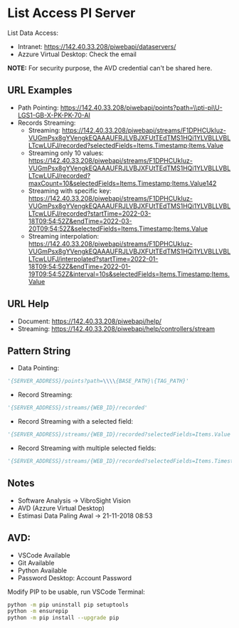 # List Access PI Server

List Data Access:
- Intranet: https://142.40.33.208/piwebapi/dataservers/
- Azzure Virtual Desktop: Check the email

**NOTE:** For security purpose, the AVD credential can't be shared here.

## URL Examples

- Path Pointing: https://142.40.33.208/piwebapi/points?path=\\pti-pi\U-LGS1-GB-X-PK-PK-70-AI
- Records Streaming:
    + Streaming: https://142.40.33.208/piwebapi/streams/F1DPHCUkIuz-VUGmPsx8gYVengkEQAAAUFRJLVBJXFUtTEdTMS1HQi1YLVBLLVBLLTcwLUFJ/recorded?selectedFields=Items.Timestamp;Items.Value
    + Streaming only 10 values: https://142.40.33.208/piwebapi/streams/F1DPHCUkIuz-VUGmPsx8gYVengkEQAAAUFRJLVBJXFUtTEdTMS1HQi1YLVBLLVBLLTcwLUFJ/recorded?maxCount=10&selectedFields=Items.Timestamp;Items.Value142
    + Streaming with specific key: https://142.40.33.208/piwebapi/streams/F1DPHCUkIuz-VUGmPsx8gYVengkEQAAAUFRJLVBJXFUtTEdTMS1HQi1YLVBLLVBLLTcwLUFJ/recorded?startTime=2022-03-18T09:54:52Z&endTime=2022-03-20T09:54:52Z&selectedFields=Items.Timestamp;Items.Value
    + Streaming interpolation: https://142.40.33.208/piwebapi/streams/F1DPHCUkIuz-VUGmPsx8gYVengkEQAAAUFRJLVBJXFUtTEdTMS1HQi1YLVBLLVBLLTcwLUFJ/interpolated?startTime=2022-01-18T09:54:52Z&endTime=2022-01-19T09:54:52Z&interval=10s&selectedFields=Items.Timestamp;Items.Value
    

## URL Help

- Document: https://142.40.33.208/piwebapi/help/
- Streaming: https://142.40.33.208/piwebapi/help/controllers/stream 
    
## Pattern String

- Data Pointing:

```python
'{SERVER_ADDRESS}/points?path=\\\\{BASE_PATH}\{TAG_PATH}'
```

- Record Streaming:

```python
'{SERVER_ADDRESS}/streams/{WEB_ID}/recorded'
```

- Record Streaming with a selected field:

```python
'{SERVER_ADDRESS}/streams/{WEB_ID}/recorded?selectedFields=Items.Value'
```

- Record Streaming with multiple selected fields:

```python
'{SERVER_ADDRESS}/streams/{WEB_ID}/recorded?selectedFields=Items.Timestamp;Items.Value'
```

## Notes

- Software Analysis -> VibroSight Vision
- AVD (Azzure Virtual Desktop)
- Estimasi Data Paling Awal -> 21-11-2018 08:53

## AVD:

- VSCode Available
- Git Available
- Python Available
- Password Desktop: Account Password

Modify PIP to be usable, run VSCode Terminal:

```sh
python -m pip uninstall pip setuptools
python -m ensurepip
python -m pip install --upgrade pip
```
